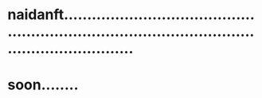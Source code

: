 # naidanft.........................................................................................................................
# soon........
